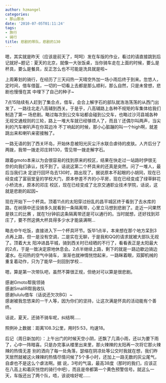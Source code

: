 ```yaml
---
author: hzmangel
categories:
- 那山那水
date: '2010-07-05T01:11:24'
tags:
- 旅行
- 骑行
title: 悲剧的带队，悲剧的130
---
```

嗯，其实就是昨天（应该是前天了，呵呵）发在车版的作业，看过的请直接跳到后记就好~<!--more-->题记：夏天的北京，就像一大张饭桌，当你骑车走在上面的时候，要么是杯具，要么是餐具，反正怎么也不可能是洗具就是啦~

上周筹划的骑行，在经历了三天闷热一天晴空外加一场小雨后终于到来。忽悠人，定时间，借车借盔，一切的一切看上去都是那么顺利，那么自然，只是未曾想，悲剧也慢慢在其
中埋下了自己的种子~

7点15陆续有人赶到了集合点，借车，会合上解字石的部队就浩浩荡荡的从西门出发了。一路往北走八高辅到西关。于是乎，八高辅路上各种不规矩的车集体给我们制造了第一
场悲剧。略过每次到公交车站都会碰到公交车，也略过沙河县城各种无视交通规则的三轮，路上一堆大车就已经够烦人了，而且丫还偶尔叫两声，当尖利的汽车喇叭声在你耳边冷
不丁响起的时候，那小心脏蹦的叫一个high啊，就差跳出来和喇叭亲密接触了。

一路无语的到了西关环岛，开始休息被阳光灰尘汗水联合虐待的皮肤。人齐后分了两拨，我带一拨走邓庄转130，雪见带一拨走解字石。

跟着gmoto本来以为会很容易的找到原来的校区，结果在快走过一站路时伊很无奈的向我们承认，找不到了。话说这第二个杯具来的还真是突然。问了一堆人，最后当我们决
定逆行回环岛去130时，路出现了。据说原本不起眼的小胡同，现在已经变成了富丽堂皇的学校大门，原本参差不齐的小平房，现在已经变成了绿草鲜花小桥流水，原本的邓庄
校区，现在已经变成了北京交通职业技术学院，话说，这就是悲剧的起因~

现在开始下一个杯具。顶着11点的太阳穿过纷乱的昌平城区终于看到了去水库的路，在树荫中还没骑多久就看到一条隔离带，心里立马想到悲剧了。走近一问果然是铁三的比赛
，就在1分钟前这条隔离带还是可以通行的。当时就想，还好找到邓庄了，要不然这俩大杯具得多少水才能装满啊...

略去中午吃饭，直接进入下一个杯具环节。饭毕1点半，本来想在那个地方呆到3点再上路，但一是没有空调，二是实在无聊，于是我和QQ的请求就被大部队无视了。顶着大太
阳冲进昌平城，骑到西关时已经晒的不行了，看看表正是太阳最大的2点，于是一致决定原地休息会。2点半继续上路，剩下的就是一路边歇边骑边灌水。在闷热的空气中骑车，
渐渐也就神情恍惚起来，一路眯着眼，双脚机械的重复着动作，只为了能早一刻回到学校...

嗯，算是第一次带队吧，虽然不算很正规，但绝对可以算是很悲剧。

感谢Gmoto帮我领骑  
感谢SmallR帮我收队  
感谢lululu借车（话说还欠次BG）~  
感谢被我忽悠来的一干人等，因为你们的坚持，让这次满是怀具的活动能有个善终。

话说，夏天，还骑不骑车呢，纠结啊.....

照例补上数据：距离108.3公里，用时5:53，均速18。

后记（周日新加的）：上午出门的时候天空小阴，还飘了几滴小雨，还以为要下雨了，心中一阵暗喜。只是办完事从楼里出来里，那火辣辣的太阳再一次将它那火辣辣的热情无差
别的洒向了每一处角落，瑟缩在阴凉处等公交时我就在想，我们昨天居然就被这火辣辣的热情尽情问候了5个多小时，还加上一路无数的灰尘尾气，自虐也不是这么个虐法啊。据
说，3号的气温，最高38度（那时的我们，应该正在八高上和着灰恍惚的骑行中吧），而且是帝都第一个黄色预警信号。就这么一天，车版还出了两个队，唔，该说啥好呢……